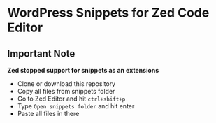 # WordPress Snippets for Zed Code Editor

## Important Note
**Zed stopped support for snippets as an extensions**
* Clone or download this repository
* Copy all files from snippets folder
* Go to Zed Editor and hit `ctrl+shift+p`
* Type `Open snippets folder` and hit enter
* Paste all files in there
